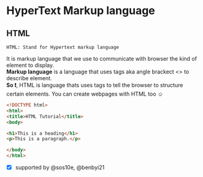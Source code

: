 # HyperText Markup language 
## HTML
```
HTML: Stand for Hypertext markup language
```
It is markup language that we use to communicate with browser the kind of element to display. \
**Markup language** is a language that uses tags aka angle brackect <> to describe element. \
**So :exclamation:**, HTML is language thats uses tags to tell the browser to structure certain elements.
You can create webpages  with HTML too :relaxed:
```HTML
<!DOCTYPE html>
<html>
<title>HTML Tutorial</title>
<body>

<h1>This is a heading</h1>
<p>This is a paragraph.</p>

</body>
</html>
```
- [x] supported by @sos10e, @benbyi21
